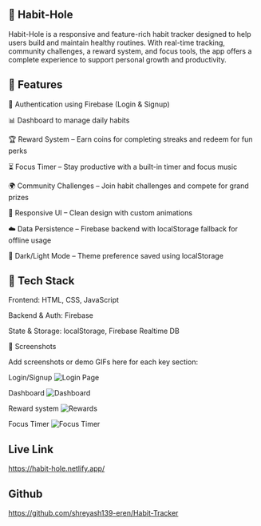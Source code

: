 ## 🌱 Habit-Hole

Habit-Hole is a responsive and feature-rich habit tracker designed to help users build and maintain healthy routines. With real-time tracking, community challenges, a reward system, and focus tools, the app offers a complete experience to support personal growth and productivity.

## 📌 Features

🔐 Authentication using Firebase (Login & Signup)

📊 Dashboard to manage daily habits

🏆 Reward System – Earn coins for completing streaks and redeem for fun perks

⏳ Focus Timer – Stay productive with a built-in timer and focus music

🌍 Community Challenges – Join habit challenges and compete for grand prizes

🎨 Responsive UI – Clean design with custom animations

☁️ Data Persistence – Firebase backend with localStorage fallback for offline usage

🌙 Dark/Light Mode – Theme preference saved using localStorage


## 🚀 Tech Stack

Frontend: HTML, CSS, JavaScript

Backend & Auth: Firebase

State & Storage: localStorage, Firebase Realtime DB

📸 Screenshots

Add screenshots or demo GIFs here for each key section:

Login/Signup
![Login Page](./assets/login.png)

Dashboard
![Dashboard](./assets/addingHabbit.png)


Reward system
![Rewards](./assets/arewards.png)


Focus Timer
![Focus Timer](./assets/focusTimer.png)

## Live Link
https://habit-hole.netlify.app/ 

## Github
https://github.com/shreyash139-eren/Habit-Tracker